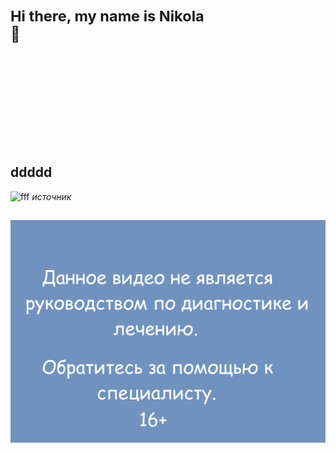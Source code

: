 <svg fill="none" viewBox="0 0 600 300" width="600" height="300" xmlns="http://www.w3.org/2000/svg"><foreignObject width="100%" height="100%"><div xmlns="http://www.w3.org/1999/xhtml"><div class="container"><h1>Hi there, my name is Nikola <div class="hi">👋</div></h1></div></div></foreignObject></svg>
    
    
## ddddd
![fff](https://pressbooks.openeducationalberta.ca/app/uploads/sites/3/2018/08/0500Pronormoblast1-Gloria-Kwon.jpg)
_источник_

##
![hhh](./f.png)
